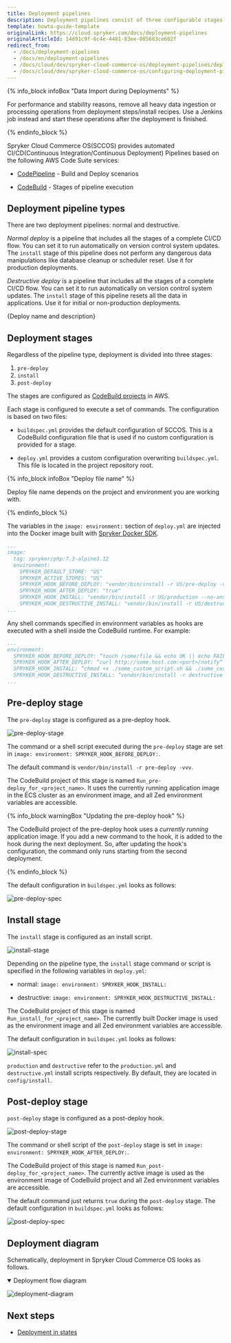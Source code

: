 ```yaml
---
title: Deployment pipelines
description: Deployment pipelines consist of three configurable stages.
template: howto-guide-template
originalLink: https://cloud.spryker.com/docs/deployment-pipelines
originalArticleId: 14d91c9f-6c4e-4481-83ee-005683ce602f
redirect_from:
  - /docs/deployment-pipelines
  - /docs/en/deployment-pipelines
  - /docs/cloud/dev/spryker-cloud-commerce-os/deployment-pipelines/deployment-pipelines.html
  - /docs/cloud/dev/spryker-cloud-commerce-os/configuring-deployment-pipelines/deployment-pipelines.html
---
```


{% info_block infoBox "Data Import during Deployments" %}

For performance and stability reasons, remove all heavy data ingestion or processing operations from deployment steps/install recipes. Use a Jenkins job instead and start these operations after the deployment is finished.

{% endinfo_block %}

Spryker Cloud Commerce OS(SCCOS) provides automated CI/CD(Continuous Integration/Continuous Deployment) Pipelines based on the following AWS Code Suite services:

*   [CodePipeline](https://aws.amazon.com/codepipeline/) - Build and Deploy scenarios

*   [CodeBuild](https://aws.amazon.com/codebuild/) - Stages of pipeline execution


## Deployment pipeline types


There are two deployment pipelines: normal and destructive.

_Normal deploy_ is a pipeline that includes all the stages of a complete CI/CD flow. You can set it to run automatically on version control system updates. The `install` stage of this pipeline does not perform any dangerous data manipulations like database cleanup or scheduler reset. Use it for production deployments.

_Destructive deploy_ is a pipeline that includes all the stages of a complete CI/CD flow. You can set it to run automatically on version control system updates. The `install` stage of this pipeline resets all the data in applications. Use it for initial or non-production deployments.

{Deploy name and description} 

## Deployment stages


Regardless of the pipeline type, deployment is divided into three stages:

1. `pre-deploy`
2. `install`
3. `post-deploy`


The stages are configured as [CodeBuild projects](https://docs.aws.amazon.com/codebuild/latest/userguide/builds-projects-and-builds.html) in AWS.

Each stage is configured to execute a set of commands. The configuration is based on two files:

*   `buildspec.yml` provides the default configuration of SCCOS. This is a CodeBuild configuration file that is used if no custom configuration is provided for a stage.

*   `deploy.yml` provides a custom configuration overwriting `buildspec.yml`. This file is located in the project repository root.

{% info_block infoBox "Deploy file name" %}

Deploy file name depends on the project and environment you are working with.

{% endinfo_block %}


The variables in the `image: environment:` section of `deploy.yml` are injected into the Docker image built with [Spryker Docker SDK](/docs/scos/dev/the-docker-sdk/{{site.version}}/the-docker-sdk.html).

```yaml
...
image:
  tag: spryker/php:7.3-alpine3.12
  environment:
    SPRYKER_DEFAULT_STORE: "US"
    SPRYKER_ACTIVE_STORES: "US"
    SPRYKER_HOOK_BEFORE_DEPLOY: "vendor/bin/install -r US/pre-deploy -vvv"
    SPRYKER_HOOK_AFTER_DEPLOY: "true"
    SPRYKER_HOOK_INSTALL: "vendor/bin/install -r US/production --no-ansi -vvv"
    SPRYKER_HOOK_DESTRUCTIVE_INSTALL: "vendor/bin/install -r US/destructive --no-ansi -vvv"
...
```

Any shell commands specified in environment variables as hooks are executed with a shell inside the CodeBuild runtime. For example:

```yaml
...
environment:
  SPRYKER_HOOK_BEFORE_DEPLOY: “touch /some/file && echo OK || echo FAIL“
  SPRYKER_HOOK_AFTER_DEPLOY: “curl http://some.host.com:<port>/notify“
  SPRYKER_HOOK_INSTALL: “chmod +x ./some_custom_script.sh && ./some_custom_scipt.sh“
  SPRYKER_HOOK_DESTRUCTIVE_INSTALL: “vendor/bin/install -r destructive --no-ansi -vvv“
...
 ```




## Pre-deploy stage


The `pre-deploy` stage is configured as a pre-deploy hook.

![pre-deploy-stage](https://spryker.s3.eu-central-1.amazonaws.com/cloud-docs/Spryker+Cloud/Deployment+pipelines/Deployment+pipelines/pre-deploy-stage.png)

The command or a shell script executed during the `pre-deploy` stage are set in `image: environment: SPRYKER_HOOK_BEFORE_DEPLOY:`.

The default command is `vendor/bin/install -r pre-deploy -vvv`.

The CodeBuild project of this stage is named `Run_pre-deploy_for_<project_name>`. It uses the currently running application image in the ECS cluster as an environment image, and all Zed environment variables are accessible.

{% info_block warningBox "Updating the pre-deploy hook" %}

The CodeBuild project of the pre-deploy hook uses a *currently running* application image. If you add a new command to the hook, it is added to the hook during the next deployment. So, after updating the hook's configuration, the command only runs starting from the second deployment.

{% endinfo_block %}

The default configuration in `buildspec.yml` looks as follows:

![pre-deploy-spec](https://spryker.s3.eu-central-1.amazonaws.com/cloud-docs/Spryker+Cloud/Deployment+pipelines/Deployment+pipelines/pre-deploy-buildspec.png)

## Install stage


The `install` stage is configured as an install script.

![install-stage](https://spryker.s3.eu-central-1.amazonaws.com/cloud-docs/Spryker+Cloud/Deployment+pipelines/Deployment+pipelines/install-stage.png)

Depending on the pipeline type, the `install` stage command or script is specified in the following variables in `deploy.yml`:

*   normal: `image: environment: SPRYKER_HOOK_INSTALL:`

*   destructive: `image: environment: SPRYKER_HOOK_DESTRUCTIVE_INSTALL:`


The CodeBuild project of this stage is named `Run_install_for_<project_name>`. The currently built Docker image is used as the environment image and all Zed environment variables are accessible.

The default configuration in `buildspec.yml` looks as follows:

![install-spec](https://spryker.s3.eu-central-1.amazonaws.com/cloud-docs/Spryker+Cloud/Deployment+pipelines/Deployment+pipelines/install-spec.png)

`production` and `destructive` refer to the `production.yml` and `destructive.yml` install scripts respectively. By default, they are located in `config/install`.


## Post-deploy stage


`post-deploy` stage is configured as a post-deploy hook.

![post-deploy-stage](https://spryker.s3.eu-central-1.amazonaws.com/cloud-docs/Spryker+Cloud/Deployment+pipelines/Deployment+pipelines/post-deploy-stage.png)

The command or shell script of the `post-deploy` stage is set in `image: environment: SPRYKER_HOOK_AFTER_DEPLOY:`.

The CodeBuild project of this stage is named `Run_post-deploy_for_<project_name>`. The currently active image is used as the environment image of CodeBuild project and all Zed environment variables are accessible.

The default command just returns `true` during the `post-deploy` stage. The default configuration in `buildspec.yml` looks as follows:

![post-deploy-spec](https://spryker.s3.eu-central-1.amazonaws.com/cloud-docs/Spryker+Cloud/Deployment+pipelines/Deployment+pipelines/post-deploy-spec.png)

## Deployment diagram

Schematically, deployment in Spryker Cloud Commerce OS looks as follows.

<details open>
    <summary>Deployment flow diagram</summary>

![deployment-diagram](https://confluence-connect.gliffy.net/embed/image/18f6b79e-7e90-4a4e-b371-20b44d49983b.png?utm_medium=live&utm_source=custom)

</details>

## Next steps


*   [Deployment in states](/docs/cloud/dev/spryker-cloud-commerce-os/configure-deployment-pipelines/deployment-in-states.html)
